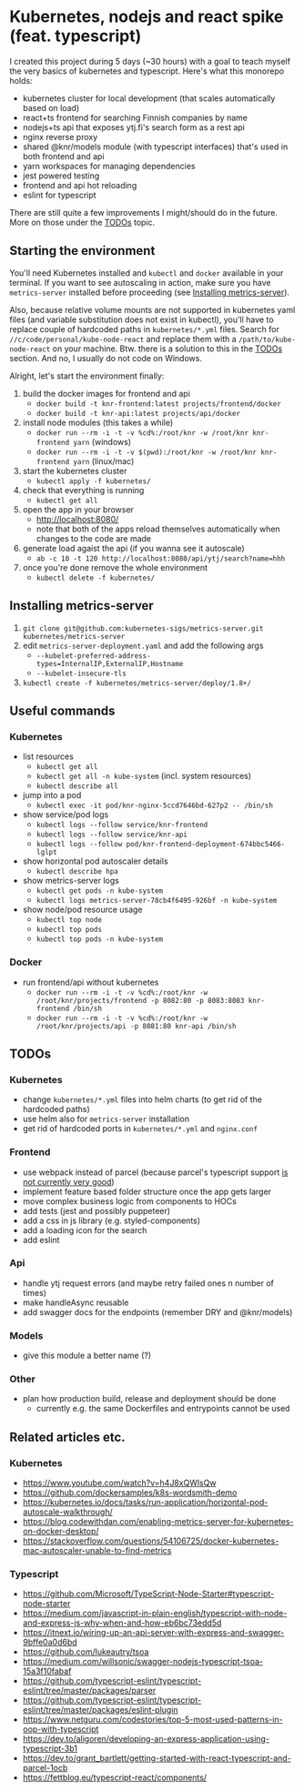# Kubernetes, nodejs and react spike (feat. typescript)

I created this project during 5 days (\~30 hours) with a goal to teach myself the very basics of kubernetes and typescript. Here's what this monorepo holds:

- kubernetes cluster for local development (that scales automatically based on load)
- react+ts frontend for searching Finnish companies by name
- nodejs+ts api that exposes ytj.fi's search form as a rest api
- nginx reverse proxy
- shared @knr/models module (with typescript interfaces) that's used in both frontend and api
- yarn workspaces for managing dependencies
- jest powered testing
- frontend and api hot reloading
- eslint for typescript

There are still quite a few improvements I might/should do in the future. More on those under the [TODOs](#todos) topic.

## Starting the environment

You'll need Kubernetes installed and `kubectl` and `docker` available in your terminal. If you want to see autoscaling in action, make sure you have `metrics-server` installed before proceeding (see [Installing metrics-server](#installing-metrics-server)).

Also, because relative volume mounts are not supported in kubernetes yaml files (and variable substitution does not exist in kubectl), you'll have to replace couple of hardcoded paths in `kubernetes/*.yml` files. Search for `//c/code/personal/kube-node-react` and replace them with a `/path/to/kube-node-react` on your machine. Btw. there is a solution to this in the [TODOs](#todos) section. And no, I usually do not code on Windows.

Alright, let's start the environment finally:

1. build the docker images for frontend and api
    - `docker build -t knr-frontend:latest projects/frontend/docker`
    - `docker build -t knr-api:latest projects/api/docker`
2. install node modules (this takes a while)
    - `docker run --rm -i -t -v %cd%:/root/knr -w /root/knr knr-frontend yarn` (windows)
    - `docker run --rm -i -t -v $(pwd):/root/knr -w /root/knr knr-frontend yarn` (linux/mac)
3. start the kubernetes cluster
    - `kubectl apply -f kubernetes/`
4. check that everything is running
    - `kubectl get all`
5. open the app in your browser
    - [http://localhost:8080/](http://localhost:8080/)
    - note that both of the apps reload themselves automatically when changes to the code are made
6. generate load agaist the api (if you wanna see it autoscale)
    - `ab -c 10 -t 120 http://localhost:8080/api/ytj/search?name=hhh`
7. once you're done remove the whole environment
    - `kubectl delete -f kubernetes/`

## Installing metrics-server

1. `git clone git@github.com:kubernetes-sigs/metrics-server.git kubernetes/metrics-server`
2. edit `metrics-server-deployment.yaml` and add the following args
    - `--kubelet-preferred-address-types=InternalIP,ExternalIP,Hostname`
    - `--kubelet-insecure-tls`
3. `kubectl create -f kubernetes/metrics-server/deploy/1.8+/`

## Useful commands

### Kubernetes

- list resources
    - `kubectl get all`
    - `kubectl get all -n kube-system` (incl. system resources)
    - `kubectl describe all`
- jump into a pod
    - `kubectl exec -it pod/knr-nginx-5ccd7646bd-627p2 -- /bin/sh`
- show service/pod logs
    - `kubectl logs --follow service/knr-frontend`
    - `kubectl logs --follow service/knr-api`
    - `kubectl logs --follow pod/knr-frontend-deployment-674bbc5466-lglpt`
- show horizontal pod autoscaler details
    - `kubectl describe hpa`
- show metrics-server logs
    - `kubectl get pods -n kube-system`
    - `kubectl logs metrics-server-78cb4f6495-926bf -n kube-system`
- show node/pod resource usage
    - `kubectl top node`
    - `kubectl top pods`
    - `kubectl top pods -n kube-system`

### Docker

- run frontend/api without kubernetes
    - `docker run --rm -i -t -v %cd%:/root/knr -w /root/knr/projects/frontend -p 8082:80 -p 8083:8083 knr-frontend /bin/sh`
    - `docker run --rm -i -t -v %cd%:/root/knr -w /root/knr/projects/api -p 8081:80 knr-api /bin/sh`

## TODOs

### Kubernetes

- change `kubernetes/*.yml` files into helm charts (to get rid of the hardcoded paths)
- use helm also for `metrics-server` installation
- get rid of hardcoded ports in `kubernetes/*.yml` and `nginx.conf`

### Frontend

- use webpack instead of parcel (because parcel's typescript support [is not currently very good](https://github.com/parcel-bundler/parcel/issues/1378))
- implement feature based folder structure once the app gets larger
- move complex business logic from components to HOCs
- add tests (jest and possibly puppeteer)
- add a css in js library (e.g. styled-components)
- add a loading icon for the search
- add eslint

### Api

- handle ytj request errors (and maybe retry failed ones n number of times)
- make handleAsync reusable
- add swagger docs for the endpoints (remember DRY and @knr/models)

### Models

- give this module a better name (?)

### Other

- plan how production build, release and deployment should be done
    - currently e.g. the same Dockerfiles and entrypoints cannot be used

## Related articles etc.

### Kubernetes

- https://www.youtube.com/watch?v=h4J8xQWlsQw
- https://github.com/dockersamples/k8s-wordsmith-demo
- https://kubernetes.io/docs/tasks/run-application/horizontal-pod-autoscale-walkthrough/
- https://blog.codewithdan.com/enabling-metrics-server-for-kubernetes-on-docker-desktop/
- https://stackoverflow.com/questions/54106725/docker-kubernetes-mac-autoscaler-unable-to-find-metrics

### Typescript

- https://github.com/Microsoft/TypeScript-Node-Starter#typescript-node-starter
- https://medium.com/javascript-in-plain-english/typescript-with-node-and-express-js-why-when-and-how-eb6bc73edd5d
- https://itnext.io/wiring-up-an-api-server-with-express-and-swagger-9bffe0a0d6bd
- https://github.com/lukeautry/tsoa
- https://medium.com/willsonic/swagger-nodejs-typescript-tsoa-15a3f10fabaf
- https://github.com/typescript-eslint/typescript-eslint/tree/master/packages/parser
- https://github.com/typescript-eslint/typescript-eslint/tree/master/packages/eslint-plugin
- https://www.netguru.com/codestories/top-5-most-used-patterns-in-oop-with-typescript
- https://dev.to/aligoren/developing-an-express-application-using-typescript-3b1
- https://dev.to/grant_bartlett/getting-started-with-react-typescript-and-parcel-1ocb
- https://fettblog.eu/typescript-react/components/
